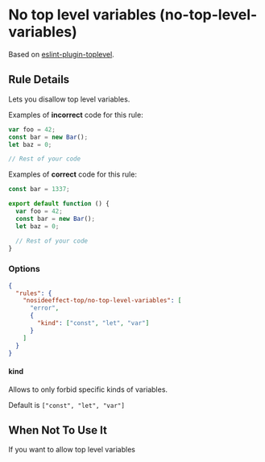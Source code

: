 # No top level variables (no-top-level-variables)

Based on [eslint-plugin-toplevel](https://github.com/HKalbasi/eslint-plugin-toplevel).

## Rule Details

Lets you disallow top level variables.

Examples of **incorrect** code for this rule:

```js
var foo = 42;
const bar = new Bar();
let baz = 0;

// Rest of your code
```

Examples of **correct** code for this rule:

```js
const bar = 1337;

export default function () {
  var foo = 42;
  const bar = new Bar();
  let baz = 0;

  // Rest of your code
}
```

### Options

```json
{
  "rules": {
    "nosideeffect-top/no-top-level-variables": [
      "error",
      {
        "kind": ["const", "let", "var"]
      }
    ]
  }
}
```

#### kind

Allows to only forbid specific kinds of variables.

Default is `["const", "let", "var"]`

## When Not To Use It

If you want to allow top level variables

